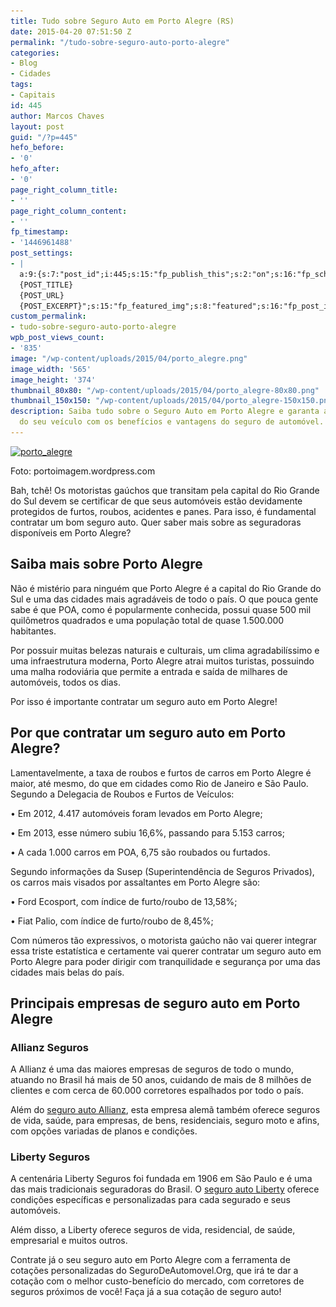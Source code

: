 ```yaml
---
title: Tudo sobre Seguro Auto em Porto Alegre (RS)
date: 2015-04-20 07:51:50 Z
permalink: "/tudo-sobre-seguro-auto-porto-alegre"
categories:
- Blog
- Cidades
tags:
- Capitais
id: 445
author: Marcos Chaves
layout: post
guid: "/?p=445"
hefo_before:
- '0'
hefo_after:
- '0'
page_right_column_title:
- ''
page_right_column_content:
- ''
fp_timestamp:
- '1446961488'
post_settings:
- |
  a:9:{s:7:"post_id";i:445;s:15:"fp_publish_this";s:2:"on";s:16:"fp_schedule_this";s:3:"yes";s:11:"fp_datetime";s:0:"";s:18:"fp_timezone_offset";s:3:"120";s:8:"msg_body";s:66:"Novo post no {SITE_NAME}
  {POST_TITLE}
  {POST_URL}
  {POST_EXCERPT}";s:15:"fp_featured_img";s:8:"featured";s:16:"fp_post_img_text";s:0:"";s:5:"pages";a:2:{i:0;s:3:"own";i:1;s:15:"520743491417556";}}
custom_permalink:
- tudo-sobre-seguro-auto-porto-alegre
wpb_post_views_count:
- '835'
image: "/wp-content/uploads/2015/04/porto_alegre.png"
image_width: '565'
image_height: '374'
thumbnail_80x80: "/wp-content/uploads/2015/04/porto_alegre-80x80.png"
thumbnail_150x150: "/wp-content/uploads/2015/04/porto_alegre-150x150.png"
description: Saiba tudo sobre o Seguro Auto em Porto Alegre e garanta a segurança
  do seu veículo com os benefícios e vantagens do seguro de automóvel.
---
```


<div id="attachment_446" style="width: 322px" class="wp-caption alignleft">
  <a href="/wp-content/uploads/2015/04/porto_alegre.png"><img class="img-adjustment wp-image-446 " src="/wp-content/uploads/2015/04/porto_alegre.png" alt="porto_alegre" width="312" height="207" srcset="/wp-content/uploads/2015/04/porto_alegre.png 565w, /wp-content/uploads/2015/04/porto_alegre-250x165.png 250w, /wp-content/uploads/2015/04/porto_alegre-120x79.png 120w" sizes="(max-width: 312px) 100vw, 312px" /></a>
  
  <p class="wp-caption-text">
    Foto: portoimagem.wordpress.com
  </p>
</div>

Bah, tchê! Os motoristas gaúchos que transitam pela capital do Rio Grande do Sul devem se certificar de que seus automóveis estão devidamente protegidos de furtos, roubos, acidentes e panes. Para isso, é fundamental contratar um bom seguro auto. Quer saber mais sobre as seguradoras disponíveis em Porto Alegre?

## Saiba mais sobre Porto Alegre

Não é mistério para ninguém que Porto Alegre é a capital do Rio Grande do Sul e uma das cidades mais agradáveis de todo o país. O que pouca gente sabe é que POA, como é popularmente conhecida, possui quase 500 mil quilômetros quadrados e uma população total de quase 1.500.000 habitantes.

Por possuir muitas belezas naturais e culturais, um clima agradabilíssimo e uma infraestrutura moderna, Porto Alegre atrai muitos turistas, possuindo uma malha rodoviária que permite a entrada e saída de milhares de automóveis, todos os dias.

Por isso é importante contratar um seguro auto em Porto Alegre!

## Por que contratar um seguro auto em Porto Alegre?

Lamentavelmente, a taxa de roubos e furtos de carros em Porto Alegre é maior, até mesmo, do que em cidades como Rio de Janeiro e São Paulo. Segundo a Delegacia de Roubos e Furtos de Veículos:

• Em 2012, 4.417 automóveis foram levados em Porto Alegre;
  
• Em 2013, esse número subiu 16,6%, passando para 5.153 carros;
  
• A cada 1.000 carros em POA, 6,75 são roubados ou furtados.

Segundo informações da Susep (Superintendência de Seguros Privados), os carros mais visados por assaltantes em Porto Alegre são:

• Ford Ecosport, com índice de furto/roubo de 13,58%;
  
• Fiat Palio, com índice de furto/roubo de 8,45%;

Com números tão expressivos, o motorista gaúcho não vai querer integrar essa triste estatística e certamente vai querer contratar um seguro auto em Porto Alegre para poder dirigir com tranquilidade e segurança por uma das cidades mais belas do país.

## Principais empresas de seguro auto em Porto Alegre

### Allianz Seguros

A Allianz é uma das maiores empresas de seguros de todo o mundo, atuando no Brasil há mais de 50 anos, cuidando de mais de 8 milhões de clientes e com cerca de 60.000 corretores espalhados por todo o país.
  
Além do <a href="/allianz" target="_blank">seguro auto Allianz</a>, esta empresa alemã também oferece seguros de vida, saúde, para empresas, de bens, residenciais, seguro moto e afins, com opções variadas de planos e condições.

### Liberty Seguros

A centenária Liberty Seguros foi fundada em 1906 em São Paulo e é uma das mais tradicionais seguradoras do Brasil. O <a href="/liberty-seguros-auto" target="_blank">seguro auto Liberty</a> oferece condições específicas e personalizadas para cada segurado e seus automóveis.
  
Além disso, a Liberty oferece seguros de vida, residencial, de saúde, empresarial e muitos outros.

Contrate já o seu seguro auto em Porto Alegre com a ferramenta de cotações personalizadas do SeguroDeAutomovel.Org, que irá te dar a cotação com o melhor custo-benefício do mercado, com corretores de seguros próximos de você! Faça já a sua cotação de seguro auto!